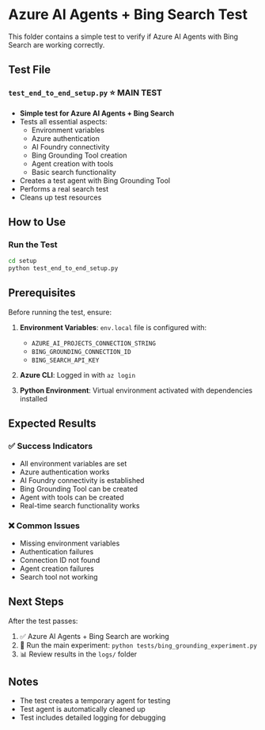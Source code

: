 # Azure AI Agents + Bing Search Test

This folder contains a simple test to verify if Azure AI Agents with Bing Search are working correctly.

## Test File

### `test_end_to_end_setup.py` ⭐ **MAIN TEST**
- **Simple test for Azure AI Agents + Bing Search**
- Tests all essential aspects:
  - Environment variables
  - Azure authentication
  - AI Foundry connectivity
  - Bing Grounding Tool creation
  - Agent creation with tools
  - Basic search functionality
- Creates a test agent with Bing Grounding Tool
- Performs a real search test
- Cleans up test resources

## How to Use

### Run the Test
```bash
cd setup
python test_end_to_end_setup.py
```

## Prerequisites

Before running the test, ensure:

1. **Environment Variables**: `env.local` file is configured with:
   - `AZURE_AI_PROJECTS_CONNECTION_STRING`
   - `BING_GROUNDING_CONNECTION_ID`
   - `BING_SEARCH_API_KEY`

2. **Azure CLI**: Logged in with `az login`

3. **Python Environment**: Virtual environment activated with dependencies installed

## Expected Results

### ✅ Success Indicators
- All environment variables are set
- Azure authentication works
- AI Foundry connectivity is established
- Bing Grounding Tool can be created
- Agent with tools can be created
- Real-time search functionality works

### ❌ Common Issues
- Missing environment variables
- Authentication failures
- Connection ID not found
- Agent creation failures
- Search tool not working

## Next Steps

After the test passes:

1. ✅ Azure AI Agents + Bing Search are working
2. 🚀 Run the main experiment: `python tests/bing_grounding_experiment.py`
3. 📊 Review results in the `logs/` folder

## Notes

- The test creates a temporary agent for testing
- Test agent is automatically cleaned up
- Test includes detailed logging for debugging 
